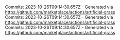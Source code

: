 Commits: 2023-10-26T09:14:30.657Z - Generated via https://github.com/marketplace/actions/artificial-grass
<br>
Commits: 2023-10-26T09:14:30.657Z - Generated via https://github.com/marketplace/actions/artificial-grass
<br>
Commits: 2023-10-26T09:14:30.657Z - Generated via https://github.com/marketplace/actions/artificial-grass
<br>
